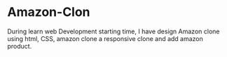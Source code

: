 # Amazon-Clon
During learn web Development starting time, I have design Amazon clone using html, CSS, amazon clone  a  responsive clone and add amazon product.
